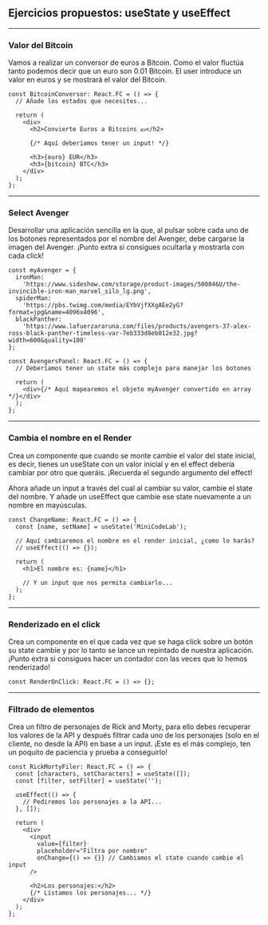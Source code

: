 ## Ejercicios propuestos: useState y useEffect

---

### Valor del Bitcoin

Vamos a realizar un conversor de euros a Bitcoin. Como el valor fluctúa tanto podemos decir que un euro son 0.01 Bitcoin. El user introduce un valor en euros y se mostrará el valor del Bitcoin.

```tsx
const BitcoinConversor: React.FC = () => {
  // Añade los estados que necesites...

  return (
    <div>
      <h2>Convierte Euros a Bitcoins 💶</h2>

      {/* Aquí deberíamos tener un input! */}

      <h3>{euro} EUR</h3>
      <h3>{bitcoin} BTC</h3>
    </div>
  );
};
```

---

### Select Avenger

Desarrollar una aplicación sencilla en la que, al pulsar sobre cada uno de los botones representados por el nombre del Avenger, debe cargarse la imagen del Avenger. ¡Punto extra si consigues ocultarla y mostrarla con cada click!

```tsx
const myAvenger = {
  ironMan:
    'https://www.sideshow.com/storage/product-images/500846U/the-invincible-iron-man_marvel_silo_lg.png',
  spiderMan:
    'https://pbs.twimg.com/media/EYbVjfXXgAEe2yG?format=jpg&name=4096x4096',
  blackPanther:
    'https://www.lafuerzararuna.com/files/products/avengers-37-alex-ross-black-panther-timeless-var-7eb333d8eb012e32.jpg?width=600&quality=100'
};

const AvengersPanel: React.FC = () => {
  // Deberíamos tener un state más complejo para manejar los botones

  return (
    <div>{/* Aquí mapearemos el objeto myAvenger convertido en array */}</div>
  );
};
```

---

### Cambia el nombre en el Render

Crea un componente que cuando se monte cambie el valor del state inicial, es decir, tienes un useState con un valor inicial y en el effect debería cambiar por otro que queráis. ¡Recuerda el segundo argumento del effect!

Ahora añade un input a través del cual al cambiar su valor, cambie el state del nombre. Y añade un useEffect que cambie ese state nuevamente a un nombre en mayúsculas.

```tsx
const ChangeName: React.FC = () => {
  const [name, setName] = useState('MiniCodeLab');

  // Aquí cambiaremos el nombre en el render inicial, ¿como lo harás?
  // useEffect(() => {});

  return (
    <h1>El nombre es: {name}</h1>

    // Y un input que nos permita cambiarlo...
  );
};
```

---

### Renderizado en el click 

Crea un componente en el que cada vez que se haga click sobre un botón su state cambie y por lo tanto se lance un repintado de nuestra aplicación. ¡Punto extra si consigues hacer un contador con las veces que lo hemos renderizado!

```tsx
const RenderOnClick: React.FC = () => {};
```

---

### Filtrado de elementos

Crea un filtro de personajes de Rick and Morty, para ello debes recuperar los valores de la API y después filtrar cada uno de los personajes (solo en el cliente, no desde la API) en base a un input. ¡Este es el más complejo, ten un poquito de paciencia y prueba a conseguirlo!

```tsx
const RickMortyFiler: React.FC = () => {
  const [characters, setCharacters] = useState([]);
  const [filter, setFilter] = useState('');

  useEffect(() => {
    // Pediremos los personajes a la API...
  }, []);

  return (
    <div>
      <input
        value={filter}
        placeholder="Filtra por nombre"
        onChange={() => {}} // Cambiamos el state cuando cambie el input
      />

      <h2>Los personajes:</h2>
      {/* Listamos los personajes... */}
    </div>
  );
};
```